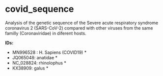 # covid_sequence

Analysis of the genetic sequence of the Severe acute respiratory syndrome coronavirus 2 (SARS-CoV-2) compared with other viruses from the same familly (Coronaviridae) in diferent hosts.

**IDs:**   
* MN996528 : H. Sapiens (COVID19) *  
* JQ065048: anatidae *  
* NC_028824: rhinolophus *  
* KX38909: galus *

